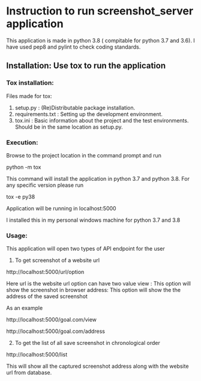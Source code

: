 # Instruction to run screenshot_server application

This application is made in python 3.8 ( compitable for python 3.7 and 3.6). I have used pep8 and pylint to check coding standards.

## Installation: Use tox to run the application

### Tox installation:

Files made for tox:
1. setup.py : (Re)Distributable package installation.
2. requirements.txt : Setting up the development environment.
3. tox.ini : Basic information about the project and the test environments. Should be in the same location as setup.py.

### Execution:

Browse to the project location in the command prompt and run 

python -m tox 

This command will install the application in python 3.7 and python 3.8. For any specific version please run

tox -e py38

Application will be running in localhost:5000

I installed this in my personal windows machine for python 3.7 and 3.8

### Usage: 

This application will open two types of API endpoint for the user

1. To get screenshot of a website url

http://localhost:5000/url/option

Here url is the website url
option can have two value
view : This option will show the screenshot in browser
address: This option will show the the address of the saved screenshot

As an example

http://localhost:5000/goal.com/view


http://localhost:5000/goal.com/address



2. To get the list of all save screenshot in chronological order

http://localhost:5000/list

This will show all the captured screenshot address along with the website url from database.




